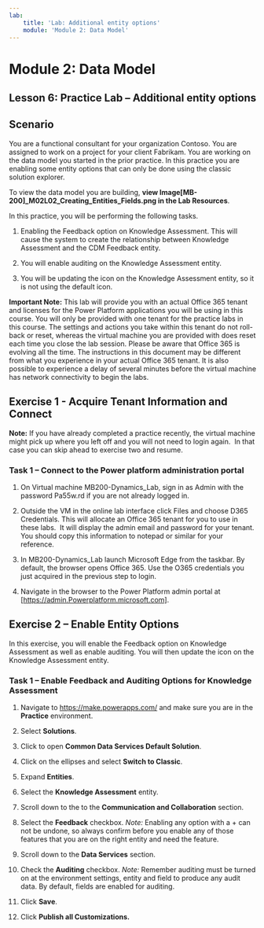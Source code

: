 ```yaml
---
lab:
    title: 'Lab: Additional entity options'
    module: 'Module 2: Data Model'
---
```


Module 2: Data Model
====================

## Lesson 6: Practice Lab – Additional entity options

Scenario
--------

You are a functional consultant for your organization Contoso. You are assigned
to work on a project for your client Fabrikam. You are working on the data model
you started in the prior practice. In this practice you are enabling some entity
options that can only be done using the classic solution explorer.

To view the data model you are building, **view  Image[MB-200]_M02L02_Creating_Entities_Fields.png in the Lab Resources**.

In this practice, you will be performing the following tasks.

1.  Enabling the Feedback option on Knowledge Assessment. This will cause the
    system to create the relationship between Knowledge Assessment and the CDM
    Feedback entity.

2.  You will enable auditing on the Knowledge Assessment entity.

3.  You will be updating the icon on the Knowledge Assessment entity, so it is
    not using the default icon.

**Important Note:** This lab will provide you with an actual Office 365 tenant
and licenses for the Power Platform applications you will be using in this
course. You will only be provided with one tenant for the practice labs in this
course. The settings and actions you take within this tenant do not roll-back or
reset, whereas the virtual machine you are provided with does reset each time
you close the lab session. Please be aware that Office 365 is evolving all the time. The
instructions in this document may be different from what you experience in your
actual Office 365 tenant. It is also possible to experience a delay of several
minutes before the virtual machine has network connectivity to begin the labs.

Exercise 1 - Acquire Tenant Information and Connect
---------------------------------------------------

**Note:** If you have already completed a practice recently, the virtual machine
might pick up where you left off and you will not need to login again.  In that
case you can skip ahead to exercise two and resume.

### Task 1 – Connect to the Power platform administration portal

1.  On Virtual machine MB200-Dynamics_Lab, sign in as Admin with the password
    Pa55w.rd if you are not already logged in.

2.  Outside the VM in the online lab interface click Files and choose D365
    Credentials. This will allocate an Office 365 tenant for you to use in these
    labs.  It will display the admin email and password for your tenant.  You
    should copy this information to notepad or similar for your reference.

3.  In MB200-Dynamics_Lab launch Microsoft Edge from the taskbar. By default,
    the browser opens Office 365. Use the O365 credentials you just acquired in
    the previous step to login.

4.  Navigate in the browser to the Power Platform admin portal at
    [https://admin.Powerplatform.microsoft.com].

Exercise 2 – Enable Entity Options
----------------------------------

In this exercise, you will enable the Feedback option on Knowledge Assessment as
well as enable auditing. You will then update the icon on the Knowledge
Assessment entity.

### Task 1 – Enable Feedback and Auditing Options for Knowledge Assessment

1.  Navigate to <https://make.powerapps.com/> and make sure you are in the
    **Practice** environment.

2.  Select **Solutions**.

3.  Click to open **Common Data Services Default Solution**.

4.  Click on the ellipses and select **Switch to Classic**.

5.  Expand **Entities**.

6.  Select the **Knowledge Assessment** entity.

7.  Scroll down to the to the **Communication and Collaboration** section.

8.  Select the **Feedback** checkbox. *Note:* Enabling any option with a + can not be undone, so always confirm
    before you enable any of those features that you are on the right entity and
    need the feature.

9.  Scroll down to the **Data Services** section.

10. Check the **Auditing** checkbox. *Note:* Remember auditing must be turned on at the environment settings,
    entity and field to produce any audit data. By default, fields are enabled
    for auditing.

11. Click **Save**.

12. Click **Publish all Customizations.**


